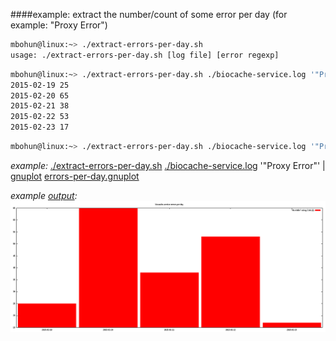 ####example: extract the number/count of some error per day (for example: "Proxy Error")

```BASH
mbohun@linux:~> ./extract-errors-per-day.sh
usage: ./extract-errors-per-day.sh [log file] [error regexp]
```
```BASH
mbohun@linux:~> ./extract-errors-per-day.sh ./biocache-service.log '"Proxy Error"'
2015-02-19 25
2015-02-20 65
2015-02-21 38
2015-02-22 53
2015-02-23 17
```
```BASH
mbohun@linux:~> ./extract-errors-per-day.sh ./biocache-service.log '"Proxy Error"' | gnuplot errors-per-day.gnuplot
```

*example:*
[./extract-errors-per-day.sh](extract-errors-per-day.sh) [./biocache-service.log](biocache-service.log) '"Proxy Error"' | [gnuplot](http://www.gnuplot.info) [errors-per-day.gnuplot](errors-per-day.gnuplot)  

*example [output](errors-per-day-histogram.png):*
![Alt text](https://raw.githubusercontent.com/mbohun/ala_biocache_test/master/test/test-errors-per-day/errors-per-day-histogram.png "example ouptut")
